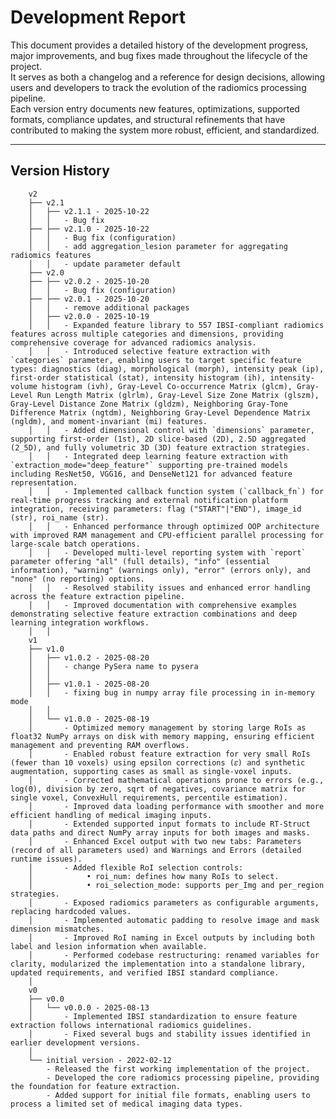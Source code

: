 # Development Report

This document provides a detailed history of the development progress, major improvements, and bug fixes made throughout the lifecycle of the project.  
It serves as both a changelog and a reference for design decisions, allowing users and developers to track the evolution of the radiomics processing pipeline.  
Each version entry documents new features, optimizations, supported formats, compliance updates, and structural refinements that have contributed to making the system more robust, efficient, and standardized.  

---

## Version History
        
        v2
        ├── v2.1
        │   ├── v2.1.1 - 2025-10-22
        │   │   - Bug fix
        ├── ├── v2.1.0 - 2025-10-22
        │   │   - Bug fix (configuration)
        │   │   - add aggregation_lesion parameter for aggregating radiomics features
        │   │   - update parameter default
        ├── v2.0
        ├── ├── v2.0.2 - 2025-10-20
        │   │   - Bug fix (configuration)
        ├── ├── v2.0.1 - 2025-10-20
        │   │   - remove additional packages
        │   ├── v2.0.0 - 2025-10-19
        │   │   - Expanded feature library to 557 IBSI-compliant radiomics features across multiple categories and dimensions, providing comprehensive coverage for advanced radiomics analysis.
        │   │   - Introduced selective feature extraction with `categories` parameter, enabling users to target specific feature types: diagnostics (diag), morphological (morph), intensity peak (ip), first-order statistical (stat), intensity histogram (ih), intensity-volume histogram (ivh), Gray-Level Co-occurrence Matrix (glcm), Gray-Level Run Length Matrix (glrlm), Gray-Level Size Zone Matrix (glszm), Gray-Level Distance Zone Matrix (gldzm), Neighboring Gray-Tone Difference Matrix (ngtdm), Neighboring Gray-Level Dependence Matrix (ngldm), and moment-invariant (mi) features.
        │   │   - Added dimensional control with `dimensions` parameter, supporting first-order (1st), 2D slice-based (2D), 2.5D aggregated (2_5D), and fully volumetric 3D (3D) feature extraction strategies.
        │   │   - Integrated deep learning feature extraction with `extraction_mode="deep_feature"` supporting pre-trained models including ResNet50, VGG16, and DenseNet121 for advanced feature representation.
        │   │   - Implemented callback function system (`callback_fn`) for real-time progress tracking and external notification platform integration, receiving parameters: flag ("START"|"END"), image_id (str), roi_name (str).
        │   │   - Enhanced performance through optimized OOP architecture with improved RAM management and CPU-efficient parallel processing for large-scale batch operations.
        │   │   - Developed multi-level reporting system with `report` parameter offering "all" (full details), "info" (essential information), "warning" (warnings only), "error" (errors only), and "none" (no reporting) options.
        │   │   - Resolved stability issues and enhanced error handling across the feature extraction pipeline.
        │   │   - Improved documentation with comprehensive examples demonstrating selective feature extraction combinations and deep learning integration workflows.
        │   │
        v1
        ├── v1.0
        │   ├── v1.0.2 - 2025-08-20
        │   │   - change PySera name to pysera
        │   │
        │   ├── v1.0.1 - 2025-08-20
        │   │   - fixing bug in numpy array file processing in in-memory mode
        │   │
        │   └── v1.0.0 - 2025-08-19
        │       - Optimized memory management by storing large RoIs as float32 NumPy arrays on disk with memory mapping, ensuring efficient management and preventing RAM overflows.  
        │       - Enabled robust feature extraction for very small RoIs (fewer than 10 voxels) using epsilon corrections (𝜀) and synthetic augmentation, supporting cases as small as single-voxel inputs.  
        │       - Corrected mathematical operations prone to errors (e.g., log(0), division by zero, sqrt of negatives, covariance matrix for single voxel, ConvexHull requirements, percentile estimation).  
        │       - Improved data loading performance with smoother and more efficient handling of medical imaging inputs.  
        │       - Extended supported input formats to include RT-Struct data paths and direct NumPy array inputs for both images and masks.  
        │       - Enhanced Excel output with two new tabs: Parameters (record of all parameters used) and Warnings and Errors (detailed runtime issues).  
        │       - Added flexible RoI selection controls:  
        │            • roi_num: defines how many RoIs to select.  
        │            • roi_selection_mode: supports per_Img and per_region strategies.  
        │       - Exposed radiomics parameters as configurable arguments, replacing hardcoded values.  
        │       - Implemented automatic padding to resolve image and mask dimension mismatches.  
        │       - Improved RoI naming in Excel outputs by including both label and lesion information when available.  
        │       - Performed codebase restructuring: renamed variables for clarity, modularized the implementation into a standalone library, updated requirements, and verified IBSI standard compliance.  
        │
        v0
        ├── v0.0
        │   └── v0.0.0 - 2025-08-13
        │       - Implemented IBSI standardization to ensure feature extraction follows international radiomics guidelines.  
        │       - Fixed several bugs and stability issues identified in earlier development versions.  
        │
        └── initial version - 2022-02-12
            - Released the first working implementation of the project.  
            - Developed the core radiomics processing pipeline, providing the foundation for feature extraction.  
            - Added support for initial file formats, enabling users to process a limited set of medical imaging data types.  
        
